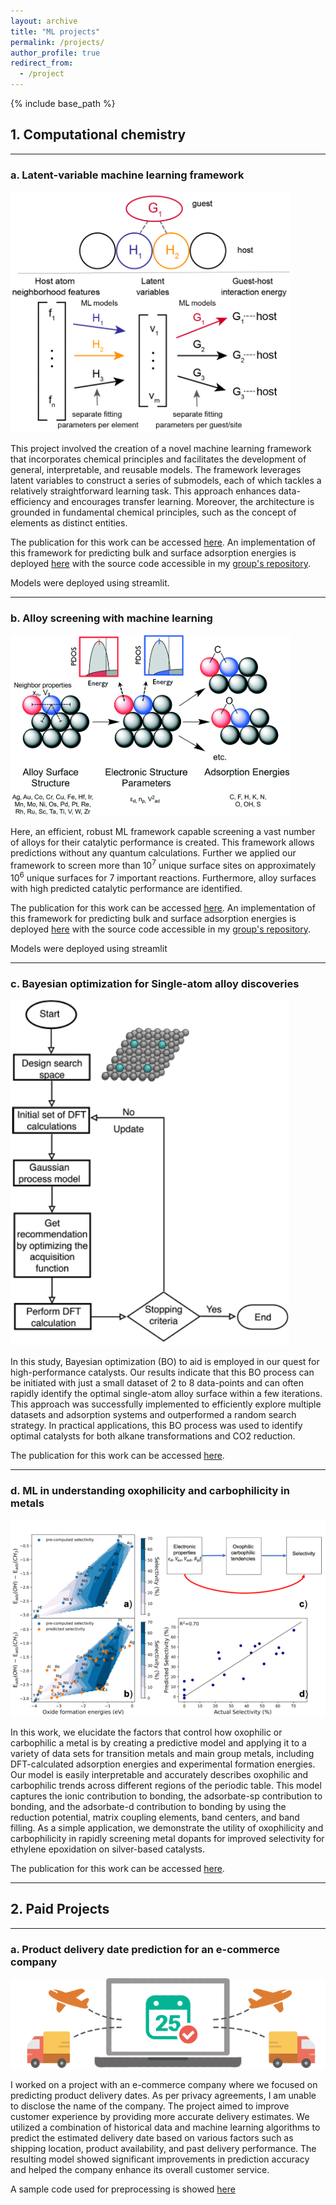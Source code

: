 ```yaml
---
layout: archive
title: "ML projects"
permalink: /projects/
author_profile: true
redirect_from:
  - /project
---
```


{% include base_path %}

## 1. Computational chemistry
---
### a. Latent-variable machine learning framework

![title](/images/latent_variable_2.png)


This project involved the creation of a novel machine learning framework that incorporates chemical principles and facilitates the development of general, interpretable, and reusable models. The framework leverages latent variables to construct a series of submodels, each of which tackles a relatively straightforward learning task. This approach enhances data-efficiency and encourages transfer learning. Moreover, the architecture is grounded in fundamental chemical principles, such as the concept of elements as distinct entities.

The publication for this work can be accessed [here]().
An implementation of this framework for predicting bulk and surface adsorption energies is deployed [here](https://surfep.streamlit.app/) with the source code accessible in my [group's repository](https://bitbucket.org/mmmontemore/surfep/src/master/).

Models were deployed using streamlit.

---
### b. Alloy screening with machine learning

![title](/images/gen_screen_2.png)


Here, an efficient, robust ML framework capable  screening a vast number of alloys for their catalytic performance is created. This framework allows predictions without any quantum calculations. Further we applied our framework to screen more than 10<sup>7</sup> unique surface sites on approximately 10<sup>6</sup> unique surfaces for 7 important reactions. Furthermore, alloy surfaces with high predicted catalytic performance are identified.

The publication for this work can be accessed [here](https://pubs.rsc.org/en/content/articlelanding/2020/CY/D0CY00682C).
An implementation of this framework for predicting bulk and surface adsorption energies is deployed [here](https://surfep.streamlit.app/) with the source code accessible in my [group's repository](https://bitbucket.org/mmmontemore/surfep/src/master/).

Models were deployed using streamlit

---
### c. Bayesian optimization for Single-atom alloy discoveries

![title](/images/bayesian_optimization.png)

In this study, Bayesian optimization (BO) to aid is employed in our quest for high-performance catalysts. Our results indicate that this BO process can be initiated with just a small dataset of 2 to 8 data-points and can often rapidly identify the optimal single-atom alloy surface within a few iterations. This approach was successfully implemented to efficiently explore multiple datasets and adsorption systems and outperformed a random search strategy. In practical applications, this BO process was used to identify optimal catalysts for both alkane transformations and CO2 reduction. 

The publication for this work can be accessed [here]().

---
### d. ML in understanding oxophilicity and carbophilicity in metals

![title](/images/oxophilicity_3.png)

In this work, we elucidate the factors that control how oxophilic or carbophilic a metal is by creating a predictive model and applying it to a variety of data sets for transition metals and main group metals, including DFT-calculated adsorption energies and experimental formation energies. Our model is easily interpretable and accurately describes oxophilic and carbophilic trends across different regions of the periodic table. This model captures the ionic contribution to bonding, the adsorbate-sp contribution to bonding, and the adsorbate-d contribution to bonding by using the reduction potential, matrix coupling elements, band centers, and band filling.
As a simple application, we demonstrate the utility of oxophilicity and carbophilicity in rapidly screening metal dopants for improved selectivity for ethylene epoxidation on silver-based catalysts.

The publication for this work can be accessed [here](https://pubs.rsc.org/en/content/articlelanding/2021/ta/d1ta06453c).

---


## 2. Paid Projects
---

### a. Product delivery date prediction for an e-commerce company

![title](/images/delivery_date.png)

I worked on a project with an e-commerce company where we focused on predicting product delivery dates. As per privacy agreements, I am unable to disclose the name of the company. The project aimed to improve customer experience by providing more accurate delivery estimates. We utilized a combination of historical data and machine learning algorithms to predict the estimated delivery date based on various factors such as shipping location, product availability, and past delivery performance. The resulting model showed significant improvements in prediction accuracy and helped the company enhance its overall customer service.

A sample code used for preprocessing is showed [here](https://drive.google.com/file/d/1Q01OaE9pmpuCRXsfEdMLqemDIU8YAjCS/view?pli=1)
